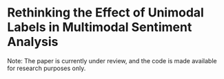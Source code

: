 # Rethinking the Effect of Unimodal Labels in Multimodal Sentiment Analysis

Note: The paper is currently under review, and the code is made available for research purposes only.
